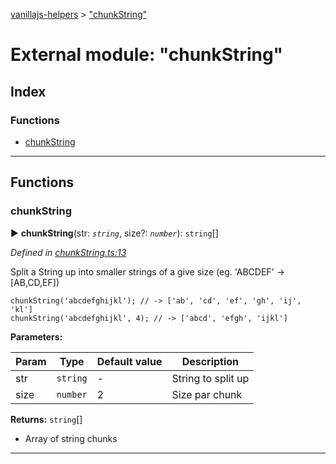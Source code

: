 [vanillajs-helpers](../README.md) > ["chunkString"](../modules/_chunkstring_.md)



# External module: "chunkString"

## Index

### Functions

* [chunkString](_chunkstring_.md#chunkstring)



---
## Functions
<a id="chunkstring"></a>

###  chunkString

► **chunkString**(str: *`string`*, size?: *`number`*): `string`[]



*Defined in [chunkString.ts:13](https://github.com/Tokimon/vanillajs-helpers/blob/17062f0/chunkString.ts#L13)*



Split a String up into smaller strings of a give size (eg. 'ABCDEF' -> \[AB,CD,EF\])

    chunkString('abcdefghijkl'); // -> ['ab', 'cd', 'ef', 'gh', 'ij', 'kl']
    chunkString('abcdefghijkl', 4); // -> ['abcd', 'efgh', 'ijkl']


**Parameters:**

| Param | Type | Default value | Description |
| ------ | ------ | ------ | ------ |
| str | `string`  | - |   String to split up |
| size | `number`  | 2 |   Size par chunk |





**Returns:** `string`[]
- Array of string chunks






___


